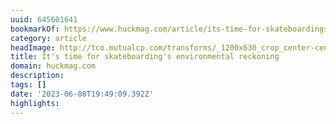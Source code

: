```yaml
---
uuid: 645601641
bookmarkOf: https://www.huckmag.com/article/its-time-for-skateboardings-environmental-reckoning
category: article
headImage: http://tco.mutualcp.com/transforms/_1200x630_crop_center-center_82_none_ns/01_proof_huck_skatetree_illustration_230404_v1-1.jpeg?mtime=1681320794
title: It's time for skateboarding's environmental reckoning
domain: huckmag.com
description: 
tags: []
date: '2023-06-08T19:49:09.392Z'
highlights: 
---
```




